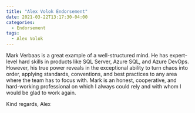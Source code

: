 ```yaml
---
title: "Alex Volok Endorsement"
date: 2021-03-22T13:17:30-04:00
categories:
  - Endorsement
tags:
  - Alex Volok
---
```


Mark Verbaas is a great example of a well-structured mind. 
He has expert-level hard skills in products like SQL Server, Azure SQL, and Azure DevOps. 
However, his true power reveals in the exceptional ability to turn chaos into order, applying standards, conventions, and best practices to any area where the team has to focus with.
Mark is an honest, cooperative, and hard-working professional on which I always could rely and with whom I would be glad to work again.

Kind regards,
Alex
